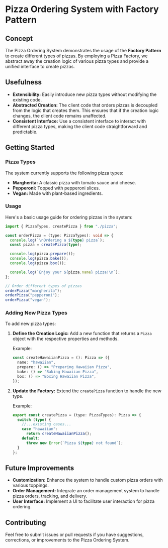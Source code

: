 # Pizza Ordering System with Factory Pattern

## Concept

The Pizza Ordering System demonstrates the usage of the **Factory Pattern** to create different types of pizzas. By employing a Pizza Factory, we abstract away the creation logic of various pizza types and provide a unified interface to create pizzas.

## Usefulness

- **Extensibility:** Easily introduce new pizza types without modifying the existing code.
- **Abstracted Creation:** The client code that orders pizzas is decoupled from the logic that creates them. This ensures that if the creation logic changes, the client code remains unaffected.
- **Consistent Interface:** Use a consistent interface to interact with different pizza types, making the client code straightforward and predictable.

## Getting Started

### Pizza Types

The system currently supports the following pizza types:

- **Margherita:** A classic pizza with tomato sauce and cheese.
- **Pepperoni:** Topped with pepperoni slices.
- **Vegan:** Made with plant-based ingredients.

### Usage

Here's a basic usage guide for ordering pizzas in the system:

```typescript
import { PizzaTypes, createPizza } from "./pizza";

const orderPizza = (type: PizzaTypes): void => {
  console.log(`\nOrdering a ${type} pizza`);
  const pizza = createPizza(type);

  console.log(pizza.prepare());
  console.log(pizza.bake());
  console.log(pizza.box());

  console.log(`Enjoy your ${pizza.name} pizza!\n`);
};

// Order different types of pizzas
orderPizza("margherita");
orderPizza("pepperoni");
orderPizza("vegan");
```

### Adding New Pizza Types

To add new pizza types:

1. **Define the Creation Logic:** Add a new function that returns a `Pizza` object with the respective properties and methods.

   Example:

   ```typescript
   const createHawaiianPizza = (): Pizza => ({
     name: "hawaiian",
     prepare: () => "Preparing Hawaiian Pizza",
     bake: () => "Baking Hawaiian Pizza",
     box: () => "Boxing Hawaiian Pizza",
   });
   ```

2. **Update the Factory:** Extend the `createPizza` function to handle the new type.

   Example:

   ```typescript
   export const createPizza = (type: PizzaTypes): Pizza => {
     switch (type) {
       //...existing cases...
       case "hawaiian":
         return createHawaiianPizza();
       default:
         throw new Error(`Pizza ${type} not found`);
     }
   };
   ```

## Future Improvements

- **Customization:** Enhance the system to handle custom pizza orders with various toppings.
- **Order Management:** Integrate an order management system to handle pizza orders, tracking, and delivery.
- **User Interface:** Implement a UI to facilitate user interaction for pizza ordering.

## Contributing

Feel free to submit issues or pull requests if you have suggestions, corrections, or improvements to the Pizza Ordering System.

